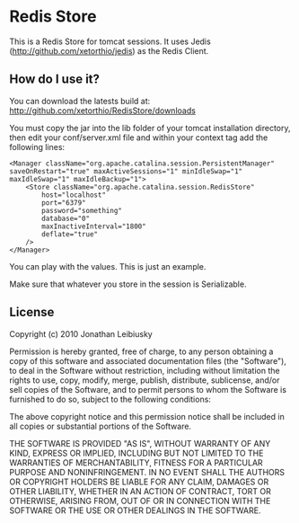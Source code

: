 # Redis Store

This is a Redis Store for tomcat sessions. It uses Jedis (http://github.com/xetorthio/jedis) as the Redis Client.

## How do I use it?

You can download the latests build at: 
    http://github.com/xetorthio/RedisStore/downloads

You must copy the jar into the lib folder of your tomcat installation directory, then edit your conf/server.xml file and within your context tag add the following lines:

	<Manager className="org.apache.catalina.session.PersistentManager" saveOnRestart="true" maxActiveSessions="1" minIdleSwap="1" maxIdleSwap="1" maxIdleBackup="1">
    	<Store className="org.apache.catalina.session.RedisStore" 
    		host="localhost"
    		port="6379"
    		password="something"
    		database="0"
    		maxInactiveInterval="1800"
    		deflate="true"
    	/>
    </Manager>
	
You can play with the values. This is just an example.

Make sure that whatever you store in the session is Serializable.

License
-------

Copyright (c) 2010 Jonathan Leibiusky

Permission is hereby granted, free of charge, to any person
obtaining a copy of this software and associated documentation
files (the "Software"), to deal in the Software without
restriction, including without limitation the rights to use,
copy, modify, merge, publish, distribute, sublicense, and/or sell
copies of the Software, and to permit persons to whom the
Software is furnished to do so, subject to the following
conditions:

The above copyright notice and this permission notice shall be
included in all copies or substantial portions of the Software.

THE SOFTWARE IS PROVIDED "AS IS", WITHOUT WARRANTY OF ANY KIND,
EXPRESS OR IMPLIED, INCLUDING BUT NOT LIMITED TO THE WARRANTIES
OF MERCHANTABILITY, FITNESS FOR A PARTICULAR PURPOSE AND
NONINFRINGEMENT. IN NO EVENT SHALL THE AUTHORS OR COPYRIGHT
HOLDERS BE LIABLE FOR ANY CLAIM, DAMAGES OR OTHER LIABILITY,
WHETHER IN AN ACTION OF CONTRACT, TORT OR OTHERWISE, ARISING
FROM, OUT OF OR IN CONNECTION WITH THE SOFTWARE OR THE USE OR
OTHER DEALINGS IN THE SOFTWARE.

